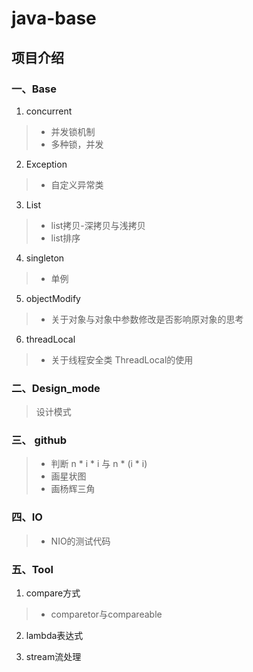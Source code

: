 # java-base

## 项目介绍

### 一、Base

1. concurrent

> - 并发锁机制
>- 多种锁，并发

2. Exception

> - 自定义异常类

3. List

> - list拷贝-深拷贝与浅拷贝
>- list排序

4. singleton

> - 单例

5. objectModify

> - 关于对象与对象中参数修改是否影响原对象的思考

6. threadLocal
> - 关于线程安全类 ThreadLocal的使用

### 二、Design_mode

> 设计模式

### 三、 github

> - 判断 n * i * i 与 n * (i * i)
>- 画星状图
>- 画杨辉三角

### 四、IO

> - NIO的测试代码

### 五、Tool
1. compare方式
>- comparetor与compareable

2. lambda表达式

3. stream流处理

